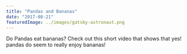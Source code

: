 ```yaml
---
title: "Pandas and Bananas"
date: "2017-08-21"
featuredImage: ../images/gatsby-astronaut.png
---
```


Do Pandas eat bananas? Check out this short video that shows that yes! pandas do
seem to really enjoy bananas!
